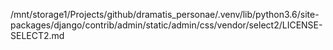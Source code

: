 /mnt/storage1/Projects/github/dramatis_personae/.venv/lib/python3.6/site-packages/django/contrib/admin/static/admin/css/vendor/select2/LICENSE-SELECT2.md